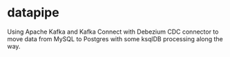 # datapipe
Using Apache Kafka and Kafka Connect with Debezium CDC connector to move data from MySQL to Postgres with some ksqlDB processing along the way.
